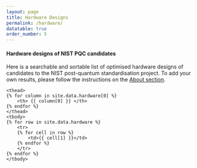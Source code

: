 ```yaml
---
layout: page
title: Hardware Designs
permalink: /hardware/
datatable: true
order_number: 5
---
```


#### Hardware designs of NIST PQC candidates

Here is a searchable and sortable list of optimised hardware designs of candidates to the NIST post-quantum standardisation project. To add your own results, please follow the instructions on the [About section](https://pqczoo.com/about/).

<head>
<script src="https://ajax.googleapis.com/ajax/libs/jquery/3.3.1/jquery.min.js"></script>
</head>

<link rel="stylesheet" type="text/css" href="https://cdn.datatables.net/1.10.19/css/jquery.dataTables.css">
  
<script type="text/javascript" charset="utf8" src="https://cdn.datatables.net/1.10.19/js/jquery.dataTables.js"></script>

<script src="/js/jquery.dataTables.js"></script>

<script src="/js/jquery.dataTables.min.js"></script>

<script>

$(document).ready(function() {
    $('#example').DataTable( {
        paging: true,
        order: [ 3, 'desc' ],
        stateSave: true,
        searching: true
    } );
} );

</script>

<table id="example" class="display" style="compact">
    <caption> </caption>

    <thead>
    {% for column in site.data.hardware[0] %}
        <th> {{ column[0] }} </th>
    {% endfor %}
    </thead>
    <tbody>
    {% for row in site.data.hardware %}
        <tr>
        {% for cell in row %}
            <td>{{ cell[1] }}</td>
        {% endfor %}
        </tr>
    {% endfor %}
    </tbody>
</table>
